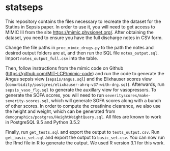# statseps

This repository contains the files necessary to recreate the dataset for the Statins in Sepsis paper. In order to use it, you will need to get access to MIMIC III from the site https://mimic.physionet.org/. After obtaining the dataset, you need to ensure you have the full discharge notes in CSV form. 

Change the file paths in `proc_mimic_drugs.py` to the path the notes and desired output folders are at, and then run the SQL file `notes_output.sql`. Import `notes_output_full.csv` into the table.

Then, follow instructions from the mimic code on Github (https://github.com/MIT-LCP/mimic-code) and run the code to generate the Angus sepsis view (`sepsis/angus.sql`) and the Elixhauser scores view (`comorbidity/postgres/elixhauser-ahrq-v37-with-drg.sql`). Afterwards, run `sepsis_vaso_flg.sql` to generate the auxillary view for vasopressors. To generate the SOFA scores, you will need to run `severityscores/make-severity-scores.sql`, which will generate SOFA scores along with a bunch of other scores. In order to compute the creatinine clearance, we also use the height and weight, which can be generated from `demographics/postgres/HeightWeightQuery.sql`. All files are known to work in PostgreSQL 9.5 and Python 3.5.2

Finally, run `get_tests.sql` and export the output to `tests_output.csv`. Run `get_basic_set.sql` and export the output to `basic_set.csv`. You can now run the Rmd file in R to generate the output. We used R version 3.1 for this work.